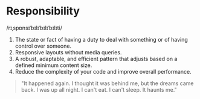 # Responsibility
/rɪˌspɒnsɪˈbɪlɪˈbɪlɪˈbɪlɪti/
1. The state or fact of having a duty to deal with something or of having control over someone.
2. Responsive layouts without media queries.
3. A robust, adaptable, and efficient pattern that adjusts based on a defined minimum content size.
4. Reduce the complexity of your code and improve overall performance.
> "It happened again. I thought it was behind me, but the dreams came back. I was up all night. I can't eat. I can't sleep. It haunts me."